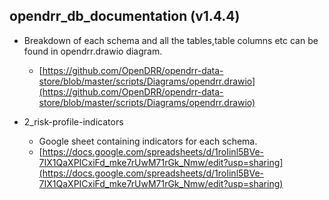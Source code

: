 
## opendrr_db_documentation (v1.4.4)

  

- Breakdown of each schema and all the tables,table columns etc can be found in opendrr.drawio diagram.
	- [https://github.com/OpenDRR/opendrr-data-store/blob/master/scripts/Diagrams/opendrr.drawio](https://github.com/OpenDRR/opendrr-data-store/blob/master/scripts/Diagrams/opendrr.drawio)

- 2_risk-profile-indicators
	- Google sheet containing indicators for each schema.
	- [https://docs.google.com/spreadsheets/d/1roIinl5BVe-7IX1QaXPICxiFd_mke7rUwM71rGk_Nmw/edit?usp=sharing](https://docs.google.com/spreadsheets/d/1roIinl5BVe-7IX1QaXPICxiFd_mke7rUwM71rGk_Nmw/edit?usp=sharing)
